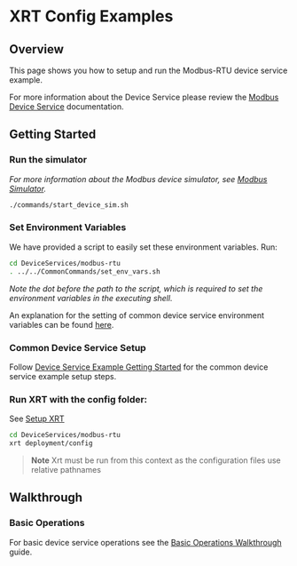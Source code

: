 # XRT Config Examples

## Overview

This page shows you how to setup and run the Modbus-RTU device service example.

For more information about the Device Service please review the [Modbus Device Service](https://docs.iotechsys.com/edge-xrt20/device-service-components/modbus-device-service-component.html) documentation.

## Getting Started

### **Run the simulator**

_For more information about the Modbus device simulator, see [Modbus Simulator](https://docs.iotechsys.com/edge-xrt20/simulators/modbus/overview.html)._

```bash
./commands/start_device_sim.sh
```

### **Set Environment Variables**

We have provided a script to easily set these environment variables. Run:

```bash
cd DeviceServices/modbus-rtu
. ../../CommonCommands/set_env_vars.sh
```

_Note the dot before the path to the script, which is required to set the environment variables in the executing shell._

An explanation for the setting of common device service environment variables can be
found [here](../interactive-walkthrough/ds-getting-started-common.md#Device-service-configuration-setup).

### **Common Device Service Setup**

Follow [Device Service Example Getting Started](../interactive-walkthrough/ds-getting-started-common.md) for the common device service example setup steps.

### **Run XRT with the config folder:**

See [Setup XRT](../interactive-walkthrough/setup-xrt.md)

```bash
cd DeviceServices/modbus-rtu
xrt deployment/config
```

> **Note** Xrt must be run from this context as the configuration files use relative pathnames

## Walkthrough

### Basic Operations

For basic device service operations see the [Basic Operations Walkthrough](../interactive-walkthrough/basic-operations.md) guide.
